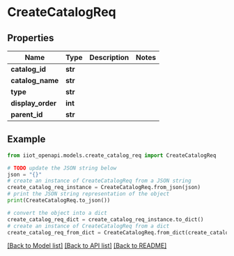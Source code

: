 # CreateCatalogReq


## Properties

Name | Type | Description | Notes
------------ | ------------- | ------------- | -------------
**catalog_id** | **str** |  | 
**catalog_name** | **str** |  | 
**type** | **str** |  | 
**display_order** | **int** |  | 
**parent_id** | **str** |  | 

## Example

```python
from iiot_openapi.models.create_catalog_req import CreateCatalogReq

# TODO update the JSON string below
json = "{}"
# create an instance of CreateCatalogReq from a JSON string
create_catalog_req_instance = CreateCatalogReq.from_json(json)
# print the JSON string representation of the object
print(CreateCatalogReq.to_json())

# convert the object into a dict
create_catalog_req_dict = create_catalog_req_instance.to_dict()
# create an instance of CreateCatalogReq from a dict
create_catalog_req_from_dict = CreateCatalogReq.from_dict(create_catalog_req_dict)
```
[[Back to Model list]](../README.md#documentation-for-models) [[Back to API list]](../README.md#documentation-for-api-endpoints) [[Back to README]](../README.md)


